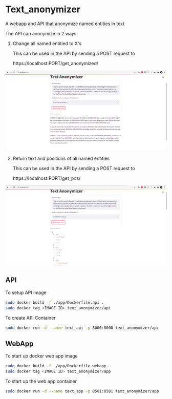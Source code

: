 # Text_anonymizer

A webapp and API that anonymize named entities in text

The API can anonymize in 2 ways:

1. Change all named entitied to X's

    This can be used in the API by sending a POST request to

    https://localhost:PORT/get_anonymized/

![X Anonymization](./images/x_anonymize_screen.png)

2. Return text and positions of all named entities

    This can be used in the API by sending a POST request to

    https://localhost:PORT/get_pos/

![Entities Position](./images/get_pos_screen.png)





## API

To setup API Image

```bash
sudo docker build -f ./app/Dockerfile.api .
sudo docker tag <IMAGE ID> text_anonymizer/api
```

To create API Container

```bash
sudo docker run -d --name text_api -p 8000:8000 text_anonymizer/api
```

## WebApp

To start up docker web app image

```bash
sudo docker build -f ./app/Dockerfile.webapp .
sudo docker tag <IMAGE ID> text_anonymizer/app
```

To start up the web app container

```bash
sudo docker run -d --name text_app -p 8501:8501 text_anonymizer/app
```
